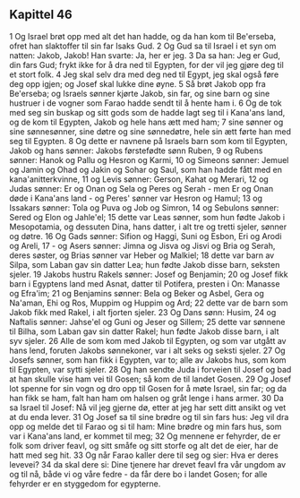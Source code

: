 ## Kapittel 46

1 Og Israel brøt opp med alt det han hadde, og da han kom til Be'erseba, ofret han slaktoffer til sin far Isaks Gud.
2 Og Gud sa til Israel i et syn om natten: Jakob, Jakob! Han svarte: Ja, her er jeg.
3 Da sa han: Jeg er Gud, din fars Gud; frykt ikke for å dra ned til Egypten, for der vil jeg gjøre deg til et stort folk.
4 Jeg skal selv dra med deg ned til Egypt, jeg skal også føre deg opp igjen; og Josef skal lukke dine øyne.
5 Så brøt Jakob opp fra Be'erseba; og Israels sønner kjørte Jakob, sin far, og sine barn og sine hustruer i de vogner som Farao hadde sendt til å hente ham i.
6 Og de tok med seg sin buskap og sitt gods som de hadde lagt seg til i Kana'ans land, og de kom til Egypten, Jakob og hele hans ætt med ham;
7 sine sønner og sine sønnesønner, sine døtre og sine sønnedøtre, hele sin ætt førte han med seg til Egypten.
8 Og dette er navnene på Israels barn som kom til Egypten, Jakob og hans sønner: Jakobs førstefødte sønn Ruben,
9 og Rubens sønner: Hanok og Pallu og Hesron og Karmi,
10 og Simeons sønner: Jemuel og Jamin og Ohad og Jakin og Sohar og Saul, som han hadde fått med en kana'anitterkvinne,
11 og Levis sønner: Gerson, Kahat og Merari,
12 og Judas sønner: Er og Onan og Sela og Peres og Serah - men Er og Onan døde i Kana'ans land - og Peres' sønner var Hesron og Hamul;
13 og Issakars sønner: Tola og Puva og Job og Simron,
14 og Sebulons sønner: Sered og Elon og Jahle'el;
15 dette var Leas sønner, som hun fødte Jakob i Mesopotamia, og dessuten Dina, hans datter, i alt tre og tretti sjeler, sønner og døtre.
16 Og Gads sønner: Sifion og Haggi, Suni og Esbon, Eri og Arodi og Areli,
17 - og Asers sønner: Jimna og Jisva og Jisvi og Bria og Serah, deres søster, og Brias sønner var Heber og Malkiel;
18 dette var barn av Silpa, som Laban gav sin datter Lea; hun fødte Jakob disse barn, seksten sjeler.
19 Jakobs hustru Rakels sønner: Josef og Benjamin;
20 og Josef fikk barn i Egyptens land med Asnat, datter til Potifera, presten i On: Manasse og Efra'im;
21 og Benjamins sønner: Bela og Beker og Asbel, Gera og Na'aman, Ehi og Ros, Muppim og Huppim og Ard;
22 dette var de barn som Jakob fikk med Rakel, i alt fjorten sjeler.
23 Og Dans sønn: Husim,
24 og Naftalis sønner: Jahse'el og Guni og Jeser og Sillem;
25 dette var sønnene til Bilha, som Laban gav sin datter Rakel; hun fødte Jakob disse barn, i alt syv sjeler.
26 Alle de som kom med Jakob til Egypten, og som var utgått av hans lend, foruten Jakobs sønnekoner, var i alt seks og seksti sjeler.
27 Og Josefs sønner, som han fikk i Egypten, var to; alle av Jakobs hus, som kom til Egypten, var sytti sjeler.
28 Og han sendte Juda i forveien til Josef og bad at han skulle vise ham vei til Gosen; så kom de til landet Gosen.
29 Og Josef lot spenne for sin vogn og dro opp til Gosen for å møte Israel, sin far; og da han fikk se ham, falt han ham om halsen og gråt lenge i hans armer.
30 Da sa Israel til Josef: Nå vil jeg gjerne dø, etter at jeg har sett ditt ansikt og vet at du enda lever.
31 Og Josef sa til sine brødre og til sin fars hus: Jeg vil dra opp og melde det til Farao og si til ham: Mine brødre og min fars hus, som var i Kana'ans land, er kommet til meg;
32 Og mennene er fehyrder, de er folk som driver feavl, og sitt småfe og sitt storfe og alt det de eier, har de hatt med seg hit.
33 Og når Farao kaller dere til seg og sier: Hva er deres levevei?
34 da skal dere si: Dine tjenere har drevet feavl fra vår ungdom av og til nå, både vi og våre fedre - da får dere bo i landet Gosen; for alle fehyrder er en styggedom for egypterne.

